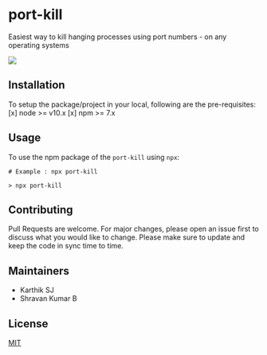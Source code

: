 # port-kill


Easiest way to kill hanging processes using port numbers - on any operating systems

<image src="./assets/cover.jpg"/>

## Installation

To setup the package/project in your local, following are the pre-requisites:
    [x] node >= v10.x
    [x] npm >= 7.x

## Usage

To use the npm package of the `port-kill` using `npx`:

```
# Example : npx port-kill

> npx port-kill
```

## Contributing

Pull Requests are welcome. For major changes, please open an issue first to discuss what you would like to change.
Please make sure to update and keep the code in sync time to time.

## Maintainers
 - Karthik SJ
 - Shravan Kumar B

## License
[MIT](https://choosealicense.com/licenses/mit/)